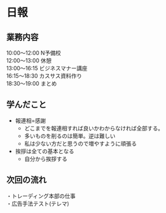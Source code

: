 # 日報

## 業務内容
10:00〜12:00 N予備校  
12:00〜13:00 休憩  
13:00〜16:15 ビジネスマナー講座  
16:15〜18:30 カスサス資料作り  
18:30〜19:00 まとめ  

## 学んだこと
- 報連相=感謝
    - どこまでを報連相すれば良いかわからなければ全部する。
    - 多いものを削るのは簡単。逆は難しい
    - 私は少ない方だと思うので増やすように頑張る
- 挨拶は全ての基本となる
    - 自分から挨拶する

## 次回の流れ
・トレーディング本部の仕事  
・広告手法テスト(テレマ)

